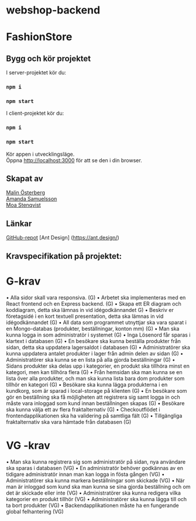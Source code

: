 # webshop-backend

# FashionStore 


## Bygg och kör projektet

I server-projektet kör du:

### `npm i`
### `npm start`

I client-projektet kör du:

### `npm i`
### `npm start`

Kör appen i utvecklingsläge.\
Öppna [http://localhost:3000](http://localhost:3000) för att se den i din browser.


## Skapat av
[Malin Österberg](https://github.com/msmalinosterberg)\
[Amanda Samuelsson](https://github.com/amandasamuelsson)\
[Moa Stenqvist](https://github.com/stonetwix)

## Länkar
[GitHub-repot](https://github.com/stonetwix/webshop-backend)
[Ant Design] (https://ant.design/)


## Kravspecifikation på projektet: 

# G-krav 
• Alla sidor skall vara responsiva. (G)
• Arbetet ska implementeras med en React frontend och en Express backend. (G)
• Skapa ett ER diagram och koddiagram, detta ska lämnas in vid idégodkännandet G)
• Beskriv er företagsidé i en kort textuell presentation, detta ska lämnas in vid idégodkännandet (G) 
• All data som programmet utnyttjar ska vara sparat i en Mongo-databas (produkter, beställningar, konton mm) (G) 
• Man ska kunna logga in som administratör i systemet (G)
• Inga Lösenord får sparas i klartext i databasen (G) 
• En besökare ska kunna beställa produkter från sidan, detta ska uppdatera lagersaldot i databasen (G) 
• Administratörer ska kunna uppdatera antalet produkter i lager från admin delen av sidan (G) 
• Administratörer ska kunna se en lista på alla gjorda beställningar (G)
• Sidans produkter ska delas upp i kategorier, en produkt ska tillhöra minst en kategori, men kan tillhöra flera (G)
• Från hemsidan ska man kunna se en lista över alla produkter, och man ska kunna lista bara dom produkter som tillhör en kategori (G) 
• Besökare ska kunna lägga produkterna i en kundkorg, som är sparad i local-storage på klienten (G) 
• En besökare som gör en beställning ska få möjligheten att registrera sig samt logga in och måste vara inloggad som kund innan beställningen skapas (G) 
• Besökare ska kunna välja ett av flera fraktalternativ (G) 
• Checkoutflödet i frontendapplikationen ska ha validering på samtliga fält (G) 
• Tillgängliga fraktalternativ ska vara hämtade från databasen (G) 

# VG -krav 
• Man ska kunna registrera sig som administratör på sidan, nya användare ska sparas i databasen (VG) 
• En administratör behöver godkännas av en tidigare administratör innan man kan logga in fösta gången (VG) 
• Administratörer ska kunna markera beställningar som skickade (VG) 
• När man är inloggad som kund ska man kunna se sina gjorda beställning och om det är skickade eller inte (VG) 
• Administratörer ska kunna redigera vilka kategorier en produkt tillhör (VG) 
• Administratörer ska kunna lägga till och ta bort produkter (VG) 
• Backendapplikationen måste ha en fungerande global felhantering (VG)

